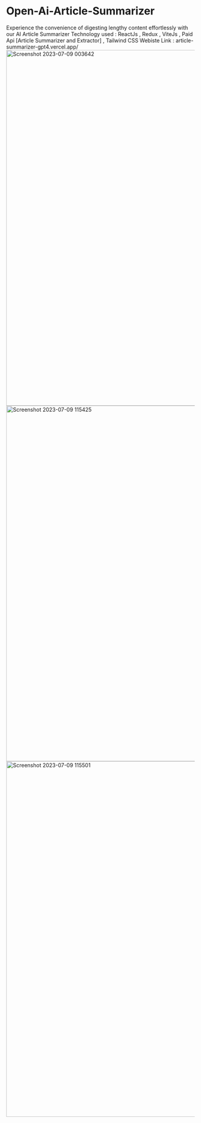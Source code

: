 # Open-Ai-Article-Summarizer
Experience the convenience of digesting lengthy content effortlessly with our AI Article Summarizer 
Technology used : ReactJs , Redux , ViteJs , Paid Api [Article Summarizer and Extractor] , Tailwind CSS 
Webiste Link : article-summarizer-gpt4.vercel.app/
<img width="948" alt="Screenshot 2023-07-09 003642" src="https://github.com/Siddesh1210/Open-Ai-Article-Summarizer/assets/99405624/e3d082c5-fe7e-423c-b913-628603871ef5">
<img width="948" alt="Screenshot 2023-07-09 115425" src="https://github.com/Siddesh1210/Open-Ai-Article-Summarizer/assets/99405624/d6e7e603-a3a6-49e5-a326-2e0633ea75a5">
<img width="948" alt="Screenshot 2023-07-09 115501" src="https://github.com/Siddesh1210/Open-Ai-Article-Summarizer/assets/99405624/385a645e-e77b-43e7-bbaa-f73c8579e34f">
